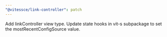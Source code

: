 ```yaml
---
"@vitessce/link-controller": patch
---
```


Add linkController view type. Update state hooks in vit-s subpackage to set the mostRecentConfigSource value.
